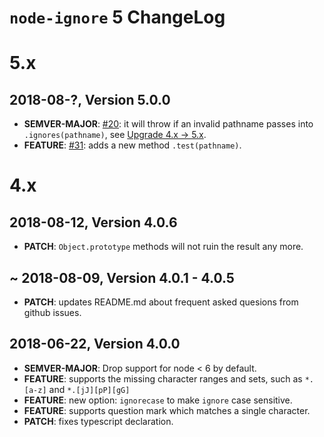 # `node-ignore` 5 ChangeLog

# 5.x

## 2018-08-?, Version 5.0.0

- **SEMVER-MAJOR**: [#20](https://github.com/kaelzhang/node-ignore/issues/20): it will throw if an invalid pathname passes into `.ignores(pathname)`, see [Upgrade 4.x -> 5.x](https://github.com/kaelzhang/node-ignore#upgrade-4x---5x).
- **FEATURE**: [#31](https://github.com/kaelzhang/node-ignore/issues/31): adds a new method `.test(pathname)`.

# 4.x

## 2018-08-12, Version 4.0.6

- **PATCH**: `Object.prototype` methods will not ruin the result any more.

## ~ 2018-08-09, Version 4.0.1 - 4.0.5

- **PATCH**: updates README.md about frequent asked quesions from github issues.

## 2018-06-22, Version 4.0.0

- **SEMVER-MAJOR**: Drop support for node < 6 by default.
- **FEATURE**: supports the missing character ranges and sets, such as `*.[a-z]` and `*.[jJ][pP][gG]`
- **FEATURE**: new option: `ignorecase` to make `ignore` case sensitive.
- **FEATURE**: supports question mark which matches a single character.
- **PATCH**: fixes typescript declaration.
